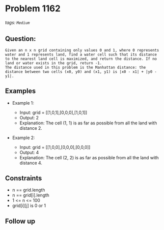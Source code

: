 # Problem 1162
###### tags: `Medium`

## Question:
```
Given an n x n grid containing only values 0 and 1, where 0 represents water and 1 represents land, find a water cell such that its distance to the nearest land cell is maximized, and return the distance. If no land or water exists in the grid, return -1.
The distance used in this problem is the Manhattan distance: the distance between two cells (x0, y0) and (x1, y1) is |x0 - x1| + |y0 - y1|.
```

## Examples
* Example 1:
	* Input: grid = [[1,0,1],[0,0,0],[1,0,1]]
	* Output: 2
	* Explanation: The cell (1, 1) is as far as possible from all the land with distance 2.

* Example 2:
	* Input: grid = [[1,0,0],[0,0,0],[0,0,0]]
	* Output: 4
	* Explanation: The cell (2, 2) is as far as possible from all the land with distance 4.

## Constraints
* n == grid.length
* n == grid[i].length
* 1 <= n <= 100
* grid[i][j] is 0 or 1

## Follow up

